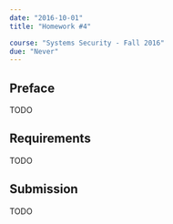 ```yaml
---
date: "2016-10-01"
title: "Homework #4"

course: "Systems Security - Fall 2016"
due: "Never"
---
```


## Preface
TODO

## Requirements
TODO

## Submission
TODO
